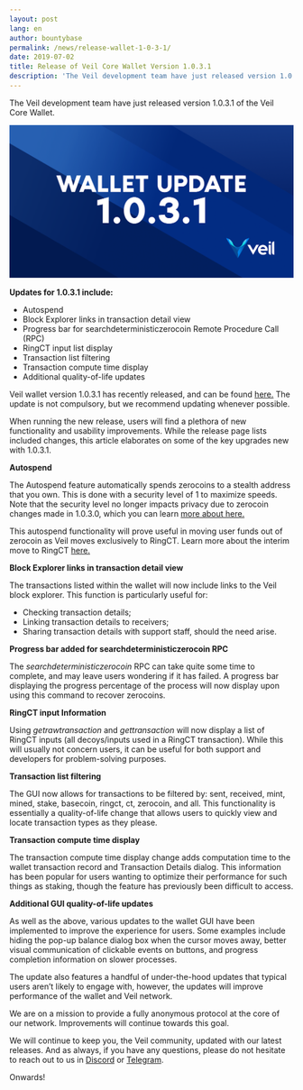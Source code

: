 ```yaml
---
layout: post
lang: en
author: bountybase
permalink: /news/release-wallet-1-0-3-1/
date: 2019-07-02
title: Release of Veil Core Wallet Version 1.0.3.1
description: 'The Veil development team have just released version 1.0.3.1 of the Veil Core Wallet.'
---
```


The Veil development team have just released version 1.0.3.1 of the Veil Core Wallet.

![](/uploads/blog/2019-07-02-wallet.png)

**Updates for 1.0.3.1 include:**

   -   Autospend  
   -   Block Explorer links in transaction detail view    
   -   Progress bar for searchdeterministiczerocoin Remote Procedure Call (RPC)   
   -   RingCT input list display   
   -   Transaction list filtering    
   -   Transaction compute time display 
   -   Additional quality-of-life updates

Veil wallet version 1.0.3.1 has recently released, and can be found [here.](https://github.com/Veil-Project/veil/releases) The update is not compulsory, but we recommend updating whenever possible.

When running the new release, users will find a plethora of new functionality and usability improvements. While the release page lists included changes, this article elaborates on some of the key upgrades new with 1.0.3.1.

**Autospend**

The Autospend feature automatically spends zerocoins to a stealth address that you own. This is done with a security level of 1 to maximize speeds. Note that the security level no longer impacts privacy due to zerocoin changes made in 1.0.3.0, which you can learn [more about here.](https://veil-project.com/blog/zerocoin-exploit/)


This autospend functionality will prove useful in moving user funds out of zerocoin as Veil moves exclusively to RingCT. Learn more about the interim move to RingCT [here.](https://veil-project.com/blog/2019-06-25-team-meeting/)


**Block Explorer links in transaction detail view**

The transactions listed within the wallet will now include links to the Veil block explorer. This function is particularly useful for:

-   Checking transaction details;   
-   Linking transaction details to receivers;    
-   Sharing transaction details with support staff, should the need arise.


**Progress bar added for searchdeterministiczerocoin RPC**


The *searchdeterministiczerocoin* RPC can take quite some time to complete, and may leave users wondering if it has failed. A progress bar displaying the progress percentage of the process will now display upon using this command to recover zerocoins.

**RingCT input Information**


Using *getrawtransaction* and *gettransaction* will now display a list of RingCT inputs (all decoys/inputs used in a RingCT transaction). While this will usually not concern users, it can be useful for both support and developers for problem-solving purposes.

**Transaction list filtering**

The GUI now allows for transactions to be filtered by: sent, received, mint, mined, stake, basecoin, ringct, ct, zerocoin, and all. This functionality is essentially a quality-of-life change that allows users to quickly view and locate transaction types as they please.

**Transaction compute time display**

The transaction compute time display change adds computation time to the wallet transaction record and Transaction Details dialog. This information has been popular for users wanting to optimize their performance for such things as staking, though the feature has previously been difficult to access.

**Additional GUI quality-of-life updates**

As well as the above, various updates to the wallet GUI have been implemented to improve the experience for users. Some examples include hiding the pop-up balance dialog box when the cursor moves away, better visual communication of clickable events on buttons, and progress completion information on slower processes.

The update also features a handful of under-the-hood updates that typical users aren’t likely to engage with, however, the updates will improve performance of the wallet and Veil network.

We are on a mission to provide a fully anonymous protocol at the core of our network. Improvements will continue towards this goal.

We will continue to keep you, the Veil community, updated with our latest releases. And as always, if you have any questions, please do not hesitate to reach out to us in [Discord](https://discord.veil-project.com/) or [Telegram](https://telegram.veil-project.com/).

Onwards!
